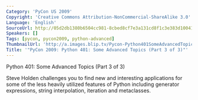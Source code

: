 ```yaml
---
Category: 'PyCon US 2009'
Copyright: 'Creative Commons Attribution-NonCommercial-ShareAlike 3.0'
Language: 'English'
SourceUrl: http://05d2db1380b6504cc981-8cbed8cf7e3a131cd8f1c3e383d10041.r93.cf2.rackcdn.com/pycon-us-2009/157_pycon-2009-python-401-some-advanced-topics-part-3-of-3.flv
Speakers: []
Tags: [pycon, pycon2009, python-advanced]
ThumbnailUrl: 'http://a.images.blip.tv/Pycon-Python401SomeAdvancedTopicsPart003305-184.jpg'
Title: '"PyCon 2009: Python 401: Some Advanced Topics (Part 3 of 3)"'
---
```

Python 401: Some Advanced Topics (Part 3 of 3)

  
Steve Holden challenges you to find new and interesting applications for some
of the less heavily utilized features of Python including generator
expressions, string interpolation, iteration and metaclasses.

